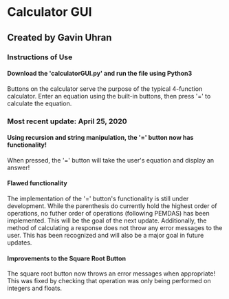 # Calculator GUI
## Created by Gavin Uhran

### Instructions of Use
#### Download the 'calculatorGUI.py' and run the file using Python3
Buttons on the calculator serve the purpose of the typical 4-function calculator. Enter an equation using the built-in buttons, then press '=' to calculate the equation. 

### Most recent update: April 25, 2020
#### Using recursion and string manipulation, the '=' button now has functionality!
When pressed, the '=' button will take the user's equation and display an answer!
#### Flawed functionality
The implementation of the '=' button's functionality is still under development. While the parenthesis do currently hold the highest order of operations, no futher order of operations (following PEMDAS) has been implemented. This will be the goal of the next update. Additionally, the method of calculating a response does not throw any error messages to the user. This has been recognized and will also be a major goal in future updates.
#### Improvements to the Square Root Button
The square root button now throws an error messages when appropriate! This was fixed by checking that operation was only being performed on integers and floats.
